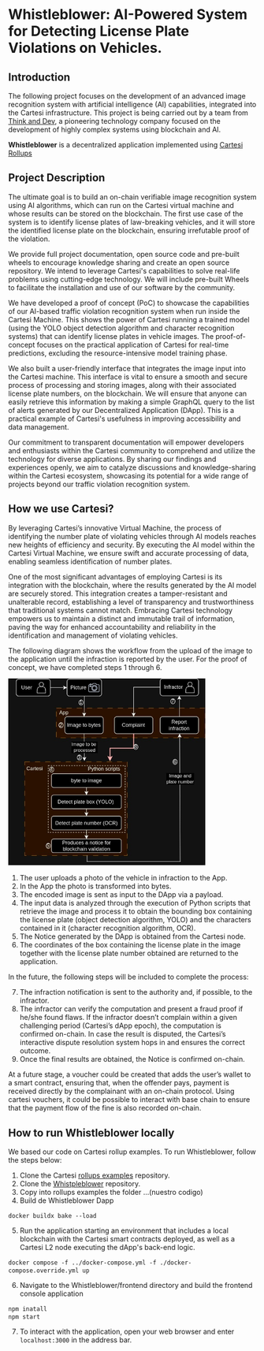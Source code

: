 # Whistleblower: AI-Powered System for Detecting License Plate Violations on Vehicles.

## Introduction

The following project focuses on the development of an advanced image recognition system with artificial intelligence (AI) capabilities, integrated into the Cartesi infrastructure.
This project is being carried out by a team from [Think and Dev](https://thinkanddev.com/), a pioneering technology company focused on the development of highly complex systems using blockchain and AI.

**Whistleblower** is a decentralized application implemented using [Cartesi Rollups](https://github.com/cartesi/rollups)

## Project Description

The ultimate goal is to build an on-chain verifiable image recognition system using AI algorithms, which can run on the Cartesi virtual machine and whose results can be stored on the blockchain. The first use case of the system is to identify license plates of law-breaking vehicles, and it will store the identified license plate on the blockchain, ensuring irrefutable proof of the violation.

We provide full project documentation, open source code and pre-built wheels to encourage knowledge sharing and create an open source repository. We intend to leverage Cartesi's capabilities to solve real-life problems using cutting-edge technology. We will include pre-built Wheels to facilitate the installation and use of our software by the community.

We have developed a proof of concept (PoC) to showcase the capabilities of our AI-based traffic violation recognition system when run inside the Cartesi Machine. This shows the power of Cartesi running a trained model (using the YOLO object detection algorithm and character recognition systems) that can identify license plates in vehicle images. The proof-of-concept focuses on the practical application of Cartesi for real-time predictions, excluding the resource-intensive model training phase.

We also built a user-friendly interface that integrates the image input into the Cartesi machine. This interface is vital to ensure a smooth and secure process of processing and storing images, along with their associated license plate numbers, on the blockchain. We will ensure that anyone can easily retrieve this information by making a simple GraphQL query to the list of alerts generated by our Decentralized Application (DApp). This is a practical example of Cartesi's usefulness in improving accessibility and data management.

Our commitment to transparent documentation will empower developers and enthusiasts within the Cartesi community to comprehend and utilize the technology for diverse applications. By sharing our findings and experiences openly, we aim to catalyze discussions and knowledge-sharing within the Cartesi ecosystem, showcasing its potential for a wide range of projects beyond our traffic violation recognition system.

## How we use Cartesi?

By leveraging Cartesi’s innovative Virtual Machine, the process of identifying the number plate of violating vehicles through AI models reaches new heights of efficiency and security. By executing the AI model within the Cartesi Virtual Machine, we ensure swift and accurate processing of data, enabling seamless identification of number plates.

One of the most significant advantages of employing Cartesi is its integration with the blockchain, where the results generated by the AI model are securely stored. This integration creates a tamper-resistant and unalterable record, establishing a level of transparency and trustworthiness that traditional systems cannot match. Embracing Cartesi technology empowers us to maintain a distinct and immutable trail of information, paving the way for enhanced accountability and reliability in the identification and management of violating vehicles.

The following diagram shows the workflow from the upload of the image to the application until the infraction is reported by the user. For the proof of concept, we have completed steps 1 through 6.

<img src="./assets/images/workflow.jpg" alt="image" width="400" />

1. The user uploads a photo of the vehicle in infraction to the App.
2. In the App the photo is transformed into bytes.
3. The encoded image is sent as input to the DApp via a payload.
4. The input data is analyzed through the execution of Python scripts that retrieve the image and process it to obtain the bounding box containing the license plate (object detection algorithm, YOLO) and the characters contained in it (character recognition algorithm, OCR).
5. The Notice generated by the DApp is obtained from the Cartesi node.
6. The coordinates of the box containing the license plate in the image together with the license plate number obtained are returned to the application.

In the future, the following steps will be included to complete the process:

7. The infraction notification is sent to the authority and, if possible, to the infractor.
8. The infractor can verify the computation and present a fraud proof if he/she found flaws. If the infractor doesn’t complain within a given challenging period (Cartesi’s dApp epoch), the computation is confirmed on-chain. In case the result is disputed, the Cartesi’s interactive dispute resolution system hops in and ensures the correct outcome.
9. Once the final results are obtained, the Notice is confirmed on-chain.

At a future stage, a voucher could be created that adds the user’s wallet to a smart contract, ensuring that, when the offender pays, payment is received directly by the complainant with an on-chain protocol. Using cartesi vouchers, it could be possible to interact with base chain to ensure that the payment flow of the fine is also recorded on-chain.

## How to run Whistleblower locally

We based our code on Cartesi rollup examples. To run Whistleblower, follow the steps below:

1. Clone the Cartesi [rollups examples](https://github.com/cartesi/rollups-examples) repository.
2. Clone the [Whistpleblower](https://github.com/Think-and-Dev/Whistleblower.git) repository.
3. Copy into rollups examples the folder ...(nuestro codigo)
4. Build de Whistleblower Dapp

```
docker buildx bake --load
```

5. Run the application starting an environment that includes a local blockchain with the Cartesi smart contracts deployed, as well as a Cartesi L2 node executing the dApp's back-end logic.

```
docker compose -f ../docker-compose.yml -f ./docker-compose.override.yml up
```

6. Navigate to the Whistleblower/frontend directory and build the frontend console application

```
npm inatall
npm start
```

7. To interact with the application, open your web browser and enter `localhost:3000` in the address bar.
